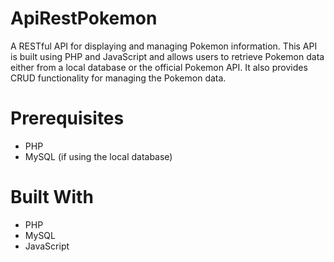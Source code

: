 # ApiRestPokemon
A RESTful API for displaying and managing Pokemon information. This API is built using PHP and JavaScript and allows users to retrieve Pokemon data either from a local database or the official Pokemon API. It also provides CRUD functionality for managing the Pokemon data.

# Prerequisites
- PHP
- MySQL (if using the local database)

# Built With
- PHP
- MySQL
- JavaScript
